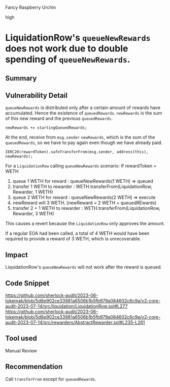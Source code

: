 Fancy Raspberry Urchin

high

# LiquidationRow's `queueNewRewards` does not work due to double spending of `queueNewRewards`.
## Summary

## Vulnerability Detail

`queueNewRewards` is distributed only after a certain amount of rewards have accumulated.
Hence the existence of `queuedRewards`. `newRewards` is the sum of this new reward and the previous `queuedRewards`.
```solidity
newRewards += startingQueuedRewards;
```

At the end, receive from `msg.sender` `newRewards`, which is the sum of the `queuedRewards`, so we have to pay again even though we have already paid.
```solidity
IERC20(rewardToken).safeTransferFrom(msg.sender, address(this), newRewards);
```


For a `LiquidationRow` calling `queueNewRewards`
scenario:
If rewardToken = WETH
1. queue 1 WETH for reward : queueNewRewards(1 WETH) ⇒ queued
2. transfer 1 WETH to rewarder : WETH.transferFrom(LiquidationRow, Rewarder, 1 WETH)
3. queue 2 WETH for reward : queueNewRewards(2 WETH) ⇒ execute
4. newReward will 3 WETH. (newReward = 2 WETH + queuedREwards)
5. transfer 2 + 1 WETH to rewarder : WETH.transferFrom(LiquidationRow, Rewarder, 3 WETH)

This causes a revert because the `LiquidationRow` only approves the amount.

If a regular EOA had been called, a total of 4 WETH would have been required to provide a reward of 3 WETH, which is unrecoverable.

## Impact
LiquidationRow's `queueNewRewards` will not work after the reward is queued.

## Code Snippet
https://github.com/sherlock-audit/2023-06-tokemak/blob/5d8e902ce33981a6506b1b5fb979a084602c6c9a/v2-core-audit-2023-07-14/src/liquidation/LiquidationRow.sol#L277
https://github.com/sherlock-audit/2023-06-tokemak/blob/5d8e902ce33981a6506b1b5fb979a084602c6c9a/v2-core-audit-2023-07-14/src/rewarders/AbstractRewarder.sol#L235-L261
## Tool used

Manual Review

## Recommendation
Call `transferFrom` except for `queuedRewards`.
